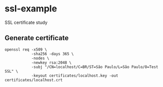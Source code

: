 # ssl-example
SSL certificate study

## Generate certificate

```shell
openssl req -x509 \
            -sha256 -days 365 \
            -nodes \
            -newkey rsa:2048 \
            -subj "/CN=localhost/C=BR/ST=São Paulo/L=São Paulo/O=Test SSL" \
            -keyout certificates/localhost.key -out certificates/localhost.crt
```
